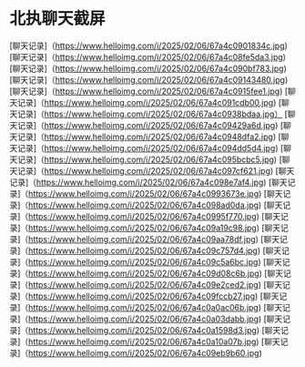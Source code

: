 # 北执聊天截屏


[聊天记录]（https://www.helloimg.com/i/2025/02/06/67a4c0901834c.jpg)
[聊天记录]（https://www.helloimg.com/i/2025/02/06/67a4c08fe5da3.jpg)
[聊天记录]（https://www.helloimg.com/i/2025/02/06/67a4c090bf783.jpg)
[聊天记录]（https://www.helloimg.com/i/2025/02/06/67a4c09143480.jpg)
[聊天记录]（https://www.helloimg.com/i/2025/02/06/67a4c0915fee1.jpg)
[聊天记录]（https://www.helloimg.com/i/2025/02/06/67a4c091cdb00.jpg)
[聊天记录]（https://www.helloimg.com/i/2025/02/06/67a4c0938bdaa.jpg）
[聊天记录]（https://www.helloimg.com/i/2025/02/06/67a4c09429a6d.jpg)
[聊天记录]（https://www.helloimg.com/i/2025/02/06/67a4c0948dfa2.jpg)
[聊天记录]（https://www.helloimg.com/i/2025/02/06/67a4c094dd5d4.jpg)
[聊天记录]（https://www.helloimg.com/i/2025/02/06/67a4c095bcbc5.jpg)
[聊天记录]（https://www.helloimg.com/i/2025/02/06/67a4c097cf621.jpg)
[聊天记录]（https://www.helloimg.com/i/2025/02/06/67a4c098e7af4.jpg)
[聊天记录]（https://www.helloimg.com/i/2025/02/06/67a4c0993673e.jpg)
[聊天记录]（https://www.helloimg.com/i/2025/02/06/67a4c098ad0da.jpg)
[聊天记录]（https://www.helloimg.com/i/2025/02/06/67a4c0995f770.jpg)
[聊天记录]（https://www.helloimg.com/i/2025/02/06/67a4c09a19c98.jpg)
[聊天记录]（https://www.helloimg.com/i/2025/02/06/67a4c09aa78df.jpg)
[聊天记录]（https://www.helloimg.com/i/2025/02/06/67a4c09c757d4.jpg)
[聊天记录]（https://www.helloimg.com/i/2025/02/06/67a4c09c5a6bc.jpg)
[聊天记录]（https://www.helloimg.com/i/2025/02/06/67a4c09d08c6b.jpg)
[聊天记录]（https://www.helloimg.com/i/2025/02/06/67a4c09e2ced2.jpg)
[聊天记录]（https://www.helloimg.com/i/2025/02/06/67a4c09fccb27.jpg)
[聊天记录]（https://www.helloimg.com/i/2025/02/06/67a4c0a0ac06b.jpg)
[聊天记录]（https://www.helloimg.com/i/2025/02/06/67a4c0a03dabb.jpg)
[聊天记录]（https://www.helloimg.com/i/2025/02/06/67a4c0a1598d3.jpg)
[聊天记录]（https://www.helloimg.com/i/2025/02/06/67a4c0a10a07b.jpg)
[聊天记录]（https://www.helloimg.com/i/2025/02/06/67a4c09eb9b60.jpg)
